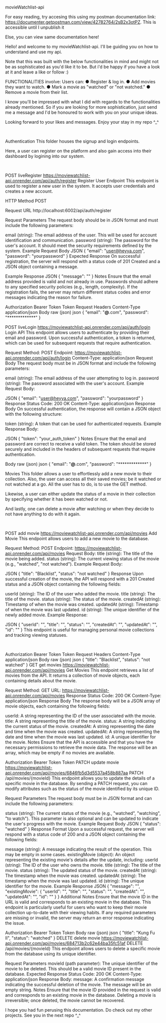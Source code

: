 movieWatchlist-api

For easy reading, try accesing this using my postman documentation link: https://documenter.getpostman.com/view/42782764/2sB2x3otPZ. This is accessible until I unpublish it
 
Else, you can view same documentation here!




Hello! and welcome to my movieWatchlist-api. I'll be guiding you on how to understand and use my api.

Note that this was built with the below functionalities in mind and might not be as sophisticated as you'd like it to be. But i'd be happy if you have a look at it and leave a like or follow :)

FUNCTIONALITIES involve:
Users can:
● Register & log in.
● Add movies they want to watch.
● Mark a movie as "watched" or "not watched."
● Remove a movie from their list.

I know you'll be impressed with what I did with regards to the functionalities already mentioned. So if you are looking for more sophistication, just send me a message and I'd be honoured to work with you on your unique ideas.

Looking forward to your likes and messages.
Enjoy your stay in my repo ^_^

﻿

Authentication
This folder houses the signup and login endpoints.

Here, a user can register on the platform and also gain access into their dashboard by logining into our system.

﻿

POST
liveRegister
https://moviewatchlist-api.onrender.com/api/auth/register
Register User Endpoint
This endpoint is used to register a new user in the system. It accepts user credentials and creates a new account.

HTTP Method
POST

Request URL
http://localhost:6002/api/auth/register

Request Parameters
The request body should be in JSON format and must include the following parameters:

email (string): The email address of the user. This will be used for account identification and communication.
password (string): The password for the user's account. It should meet the security requirements defined by the system.
Example Request Body
JSON
{
  "email": "user@heyya.com",
  "password": "yourpassword"
}
Expected Response
On successful registration, the server will respond with a status code of 201 Created and a JSON object containing a message.

Example Response
JSON
{
  "message": ""
}
Notes
Ensure that the email address provided is valid and not already in use.
Passwords should adhere to any specified security policies (e.g., length, complexity).
If the registration fails, the server may return different status codes and error messages indicating the reason for failure.
﻿

Authorization
Bearer Token
Token
<token>
Request Headers
Content-Type
application/json
Body
raw (json)
json
{
  "email": "**@**.com",
  "password": "*************"
}

POST
liveLogin
https://moviewatchlist-api.onrender.com/api/auth/login
Login API
This endpoint allows users to authenticate by providing their email and password. Upon successful authentication, a token is returned, which can be used for subsequent requests that require authentication.

Request
Method: POST
Endpoint: https://moviewatchlist-api.onrender.com/api/auth/login
Content-Type: application/json
Request Body
The request body must be in JSON format and include the following parameters:

email (string): The email address of the user attempting to log in.
password (string): The password associated with the user's account.
Example Request Body:

JSON
{
  "email": "user@heyya.com",
  "password": "yourpassword"
}
Response
Status Code: 200 OK
Content-Type: application/json
Response Body
On successful authentication, the response will contain a JSON object with the following structure:

token (string): A token that can be used for authenticated requests.
Example Response Body:

JSON
{
  "token": "your_auth_token"
}
Notes
Ensure that the email and password are correct to receive a valid token.
The token should be stored securely and included in the headers of subsequent requests that require authentication.
﻿

Body
raw (json)
json
{
   "email": "**@**.com",
  "password": "*************"
}

Movies
This folder allows a user to effortlessly add a new movie to their collection. Also, the user can access all their saved movies; be it watched or not watched at a go. All the user has to do, is to use the GET method.

Likewise, a user can either update the status of a movie in their collection by specifying whether it has been watched or not.

And lastly, one can delete a movie after watching or when they decide to not have anything to do with it again.

﻿

POST
add movie
https://moviewatchlist-api.onrender.com/api/movies
Add Movie
This endpoint allows users to add a new movie to the database.

Request
Method: POST
Endpoint: https://moviewatchlist-api.onrender.com/api/movies
Request Body:
title (string): The title of the movie being added.
status (string): The current viewing status of the movie (e.g., "watched", "not watched").
Example Request Body:

JSON
{
  "title": "Blacklist",
  "status": "not watched"
}
Response
Upon successful creation of the movie, the API will respond with a 201 Created status and a JSON object containing the following fields:

userId (string): The ID of the user who added the movie.
title (string): The title of the movie.
status (string): The status of the movie.
createdAt (string): Timestamp of when the movie was created.
updatedAt (string): Timestamp of when the movie was last updated.
id (string): The unique identifier of the newly added movie.
Example Response:

JSON
{
  "userId": "",
  "title": "",
  "status": "",
  "createdAt": "",
  "updatedAt": "",
  "id": ""
}
This endpoint is useful for managing personal movie collections and tracking viewing statuses.

﻿

Authorization
Bearer Token
Token
<token>
Request Headers
Content-Type
application/json
Body
raw (json)
json
{
  "title": "Blacklist",
  "status": "not watched"
  }
GET
get movies
https://moviewatchlist-api.onrender.com/api/movies
Get Movies
This endpoint retrieves a list of movies from the API. It returns a collection of movie objects, each containing details about the movie.

Request
Method: GET
URL: https://moviewatchlist-api.onrender.com/api/movies
Response
Status Code: 200 OK
Content-Type: application/json
Response Body
The response body will be a JSON array of movie objects, each containing the following fields:

userId: A string representing the ID of the user associated with the movie.
title: A string representing the title of the movie.
status: A string indicating the current status of the movie.
createdAt: A string representing the date and time when the movie was created.
updatedAt: A string representing the date and time when the movie was last updated.
id: A unique identifier for the movie.
Notes
Ensure that the API is accessible and that you have the necessary permissions to retrieve the movie data.
The response will be an array, which may be empty if no movies are available.
﻿

Authorization
Bearer Token
Token
<token>
PATCH
update movie
https://moviewatchlist-api.onrender.com/api/movies/6846fb5d3d5537a458b887aa
PATCH /api/movies/{movieId}
This endpoint allows you to update the details of a specific movie in the database. By sending a PATCH request, you can modify attributes such as the status of the movie identified by its unique ID.

Request Parameters
The request body must be in JSON format and can include the following parameters:

status (string): The current status of the movie (e.g., "watched", "watching", "to watch"). This parameter is also optional and can be updated to indicate the user's progress with the movie.
Example Request Body
JSON
{
  "status": "watched"
}
Response Format
Upon a successful request, the server will respond with a status code of 200 and a JSON object containing the following fields:

message (string): A message indicating the result of the operation. This may be empty in some cases.
existingMovie (object): An object representing the existing movie's details after the update, including:
userId (string): The ID of the user who owns the movie.
title (string): The title of the movie.
status (string): The updated status of the movie.
createdAt (string): The timestamp when the movie was created.
updatedAt (string): The timestamp when the movie was last updated.
id (string): The unique identifier for the movie.
Example Response
JSON
{
  "message": "",
  "existingMovie": {
    "userId": "",
    "title": "",
    "status": "",
    "createdAt": "",
    "updatedAt": "",
    "id": ""
  }
}
Additional Notes
Ensure that the movie ID in the URL is valid and corresponds to an existing movie in the database.
This endpoint is particularly useful for users who want to keep their movie collection up-to-date with their viewing habits.
If any required parameters are missing or invalid, the server may return an error response indicating the issue.
﻿

Authorization
Bearer Token
Token
<token>
Body
raw (json)
json
{
    "title": "Kung Fu II",
  "status": "watched"
}
DELETE
delete movie
https://moviewatchlist-api.onrender.com/api/movies/684713b2c62e44ba35fc51af
DELETE /api/movies/{movieId}
This endpoint allows users to delete a specific movie from the database using its unique identifier.

Request Parameters
movieId (path parameter): The unique identifier of the movie to be deleted. This should be a valid movie ID present in the database.
Expected Response
Status Code: 200 OK
Content-Type: application/json
Response Body:
message: A confirmation message indicating the successful deletion of the movie. The message will be an empty string.
Notes
Ensure that the movie ID provided in the request is valid and corresponds to an existing movie in the database.
Deleting a movie is irreversible; once deleted, the movie cannot be recovered.
﻿



I hope you had fun perusing this documentation. Do check out my other projects. See you in the next repo ^_^
